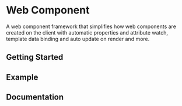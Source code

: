 # Web Component
A web component framework that simplifies how web components are created on the client with 
automatic properties and attribute watch, template data binding and auto update on render and more.

## Getting Started

## Example

## Documentation